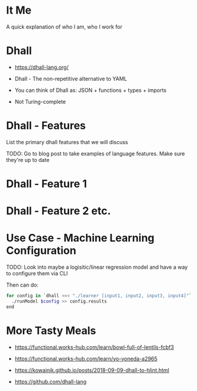 
# It Me

A quick explanation of who I am, who I work for

# Dhall

* https://dhall-lang.org/

* Dhall - The non-repetitive alternative to YAML

* You can think of Dhall as: JSON + functions + types + imports

* Not Turing-complete

# Dhall - Features

List the primary dhall features that we will discuss

TODO: Go to blog post to take examples of language features. Make sure they're up to date

# Dhall - Feature 1

# Dhall - Feature 2 etc.

# Use Case - Machine Learning Configuration

TODO: Look into maybe a logisitic/linear regression model and have a way to configure them via CLI

Then can do:

```bash
for config in `dhall <<< "./learner [input1, input2, input3, input4]"`
  ./runModel $config >> config.results
end
```

# More Tasty Meals

* https://functional.works-hub.com/learn/bowl-full-of-lentils-fcbf3

* https://functional.works-hub.com/learn/yo-yoneda-a2965

* https://kowainik.github.io/posts/2018-09-09-dhall-to-hlint.html

* https://github.com/dhall-lang
